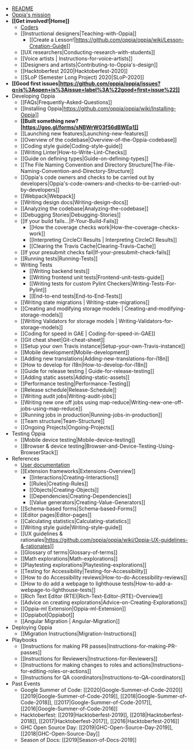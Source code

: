   * [README](https://github.com/oppia/oppia/blob/develop/.github/README.md#oppia)
  * [Oppia's mission](https://github.com/oppia/oppia/wiki/Oppia's-Mission)
  * **[[Get involved!|Home]]**
    * [Coders](https://github.com/oppia/oppia/wiki/Contributing-code-to-Oppia#setting-things-up)
    * [[Instructional designers|Teaching-with-Oppia]]
      * [[Create a Lesson!|https://github.com/oppia/oppia/wiki/Lesson-Creation-Guide]]
    * [[UX researchers|Conducting-research-with-students]]
    * [[Voice artists | Instructions-for-voice-artists]]
    * [[Designers and artists|Contributing-to-Oppia's-design]]
    * [[Hacktoberfest 2020|Hacktoberfest-2020]]
    * [[SLoP (Semester Long Project) 2020|SLoP-2020]]
  * **[[Good first issues|https://github.com/oppia/oppia/issues?q=is%3Aopen+is%3Aissue+label%3A%22good+first+issue%22]]**
  * Developing Oppia
    * [[FAQs|Frequently-Asked-Questions]]
    * [[Installing Oppia|https://github.com/oppia/oppia/wiki/Installing-Oppia]]
    * **[[Built something new?|https://goo.gl/forms/sNBWrW03fS6dBWEp1]]**
    * [[Launching new features|Launching-new-features]] 
    * [[Overview of the codebase|Overview-of-the-Oppia-codebase]]
    * [[Coding style guide|Coding-style-guide]]
    * [[Writing Linter|How-to-Write-Lint-Checks]]
    * [[Guide on defining types|Guide-on-defining-types]]
    * [[The File Naming Convention and Directory Structure|The-File-Naming-Convention-and-Directory-Structure]]
    * [[Oppia's code owners and checks to be carried out by developers|Oppia's-code-owners-and-checks-to-be-carried-out-by-developers]]
    * [[Webpack|Webpack]]
    * [[Writing design docs|Writing-design-docs]]
    * [[Analyzing the codebase|Analyzing-the-codebase]]
    * [[Debugging Stories|Debugging-Stories]]
    * [[If your build fails...|If-Your-Build-Fails]]
      * [[How the coverage checks work|How-the-coverage-checks-work]]
      * [[Interpreting CircleCI Results | Interpreting CircleCI Results]]
      * [[Clearing the Travis Cache|Clearing-Travis-Cache]]
    * [[If your presubmit checks fail|If-your-presubmit-check-fails]]
    * [[Running tests|Running-Tests]]
    * Writing Tests
      * [[Writing backend tests]]
      * [[Writing frontend unit tests|Frontend-unit-tests-guide]]
      * [[Writing tests for custom Pylint Checkers|Writing-Tests-For-Pylint]]
      * [[End-to-end tests|End-to-End-Tests]]
    * [[Writing state migrations | Writing-state-migrations]]
    * [[Creating and modifying storage models | Creating-and-modifying-storage-models]]
    * [[Writing Validators for storage models | Writing-Validators-for-storage-models]]
    * [[Coding for speed in GAE | Coding-for-speed-in-GAE]]
    * [[Git cheat sheet|Git-cheat-sheet]]
    * [[Setup your own Travis instance|Setup-your-own-Travis-instance]]
    * [[Mobile development|Mobile-development]]
    * [[Adding new translations|Adding-new-translations-for-i18n]]
    * [[How to develop for i18n|How-to-develop-for-i18n]]
    * [[Guide for release testing | Guide-for-release-testing]]
    * [[Adding static assets|Adding-static-assets]]
    * [[Performance testing|Performance-Testing]]
    * [[Release schedule|Release-Schedule]]
    * [[Writing audit jobs|Writing-audit-jobs]]
    * [[Writing new one off jobs using map-reduce|Writing-new-one-off-jobs-using-map-reduce]]
    * [[Running jobs in production|Running-jobs-in-production]]
    * [[Team structure|Team-Structure]]
    * [[Ongoing Projects|Ongoing-Projects]]
  * Testing Oppia
    * [[Mobile device testing|Mobile-device-testing]]
    * [[Browser & device testing|Browser-and-Device-Testing-Using-BrowserStack]]
  * References
    * [User documentation](https://oppia.github.io/)
    * [[Extension frameworks|Extensions-Overview]]
      * [[Interactions|Creating-Interactions]]
      * [[Rules|Creating-Rules]]
      * [[Objects|Creating-Objects]]
      * [[Dependencies|Creating-Dependencies]]
      * [[Value generators|Creating-Value-Generators]]
    * [[Schema-based forms|Schema-based-Forms]]
    * [[Editor pages|Editor-pages]]
    * [[Calculating statistics|Calculating-statistics]]
    * [[Writing style guide|Writing-style-guide]]
    * [[UX guidelines & rationales|https://github.com/oppia/oppia/wiki/Oppia-UX-guidelines-&-rationales]]
    * [[Glossary of terms|Glossary-of-terms]]
    * [[Math explorations|Math-explorations]]
    * [[Playtesting explorations|Playtesting-explorations]]
    * [[Testing for Accessibility|Testing-for-Accessibility]]
    * [[How to do Accessibility reviews|How-to-do-Accessibility-reviews]]
    * [[How to do add a webpage to lighthouse tests|How-to-add-a-webpage-to-lighthouse-tests]]
    * [[Rich Text Editor (RTE)|Rich-Text-Editor-(RTE)-Overview]]
    * [[Advice on creating explorations|Advice-on-Creating-Explorations]]
    * [[Oppia-ml Extension|Oppia-ml-Extension]]
    * [[Oppiabot|Oppiabot]]
    * [[Angular Migration | Angular-Migration]]
  * Deploying Oppia
    * [[Migration Instructions|Migration-Instructions]]
  * Playbooks
    * [[Instructions for making PR passes|Instructions-for-making-PR-passes]]
    * [[Instructions for Reviewers|Instructions-for-Reviewers]]
    * [[Instructions for making changes to roles and actions|Instructions-for-editing-roles-or-actions]]
    * [[Instructions for QA coordinators|Instructions-to-QA-coordinators]]
  * Past Events
    * Google Summer of Code: [[2020|Google-Summer-of-Code-2020]] [[2019|Google-Summer-of-Code-2019]], [[2018|Google-Summer-of-Code-2018]], [[2017|Google-Summer-of-Code-2017]], [[2016|Google-Summer-of-Code-2016]]
    * Hacktoberfest: [[2019|Hacktoberfest-2019]], [[2018|Hacktoberfest-2018]], [[2017|Hacktoberfest-2017]], [[2016|Hacktoberfest-2016]]
    * GHC Open Source Day: [[2019|GHC-Open-Source-Day-2019]], [[2018|GHC-Open-Source-Day]]
    * Season of Docs: [[2019|Season-of-Docs-2019]]
